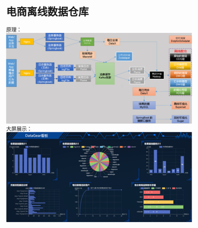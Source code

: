 # 电商离线数据仓库
原理：
![image](bf983e99373f18416de080d01dd2916.png)
大屏展示：
![image](707e8682-d8cd-4a09-abed-73aab27ebe31.png)
